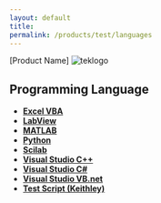 ```yaml
---
layout: default
title: 
permalink: /products/test/languages
---
```


[Product Name]
![teklogo](../../img/tekmonogram_tm.png)

## Programming Language
* **[Excel VBA](./projects)**
* **[LabView](./projects)**
* **[MATLAB](./projects)**
* **[Python](./projects)**
* **[Scilab](./projects)**
* **[Visual Studio C++](./projects)**
* **[Visual Studio C#](./projects)**
* **[Visual Studio VB.net](./projects)**
* **[Test Script (Keithley)](./projects)**
